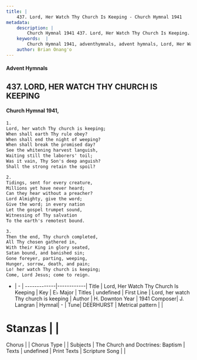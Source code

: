 ```yaml
---
title: |
    437. Lord, Her Watch Thy Church Is Keeping - Church Hymnal 1941
metadata:
    description: |
        Church Hymnal 1941 437. Lord, Her Watch Thy Church Is Keeping.  Lord, her watch Thy church is keeping;  When shall earth Thy rule obey?  When shall end the night of weeping?  When shall break the promised day?  See the whitening harvest languish,  Waiting still the laborers' toil;  Was it vain, Thy Son's deep anguish?  Shall the strong retain the spoil? 
    keywords:  |
        Church Hymnal 1941, adventhymnals, advent hymnals, Lord, Her Watch Thy Church Is Keeping, Lord, her watch Thy church is keeping. 
    author: Brian Onang'o
---
```


#### Advent Hymnals
## 437. LORD, HER WATCH THY CHURCH IS KEEPING
####  Church Hymnal 1941,

```txt
1.
Lord, her watch Thy church is keeping; 
When shall earth Thy rule obey? 
When shall end the night of weeping? 
When shall break the promised day? 
See the whitening harvest languish, 
Waiting still the laborers' toil; 
Was it vain, Thy Son's deep anguish? 
Shall the strong retain the spoil? 

2.
Tidings, sent for every creature, 
Millions yet have never heard; 
Can they hear without a preacher? 
Lord Almighty, give the word; 
Give the word; in every nation 
Let the gospel trumpet sound, 
Witnessing of Thy salvation 
To the earth's remotest bound. 

3.
Then the end, Thy church completed, 
All Thy chosen gathered in, 
With their King in glory seated, 
Satan bound, and banished sin; 
Gone foreyer, parting, weeping, 
Hunger, sorrow, death, and pain; 
Lo! her watch Thy church is keeping; 
Come, Lord Jesus; come to reign.

```

- |   -  |
-------------|------------|
Title | Lord, Her Watch Thy Church Is Keeping |
Key | E♭ Major |
Titles | undefined |
First Line | Lord, her watch Thy church is keeping |
Author | H. Downton
Year | 1941
Composer| J. Langran |
Hymnal|  - |
Tune| DEERHURST |
Metrical pattern | |
# Stanzas |  |
Chorus |  |
Chorus Type |  |
Subjects | The Church and Doctrines: Baptism |
Texts | undefined |
Print Texts | 
Scripture Song |  |
    
